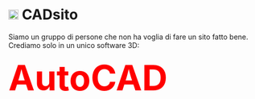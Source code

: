 # <img src="https://images.seeklogo.com/logo-png/48/1/autocad-logo-png_seeklogo-482394.png" height="20px"> CADsito

Siamo un gruppo di persone che non ha voglia di fare un sito fatto bene. Crediamo solo in un unico software 3D:

<span style="color: red; font-size: 70px; font-weight: bold;">AutoCAD</span>